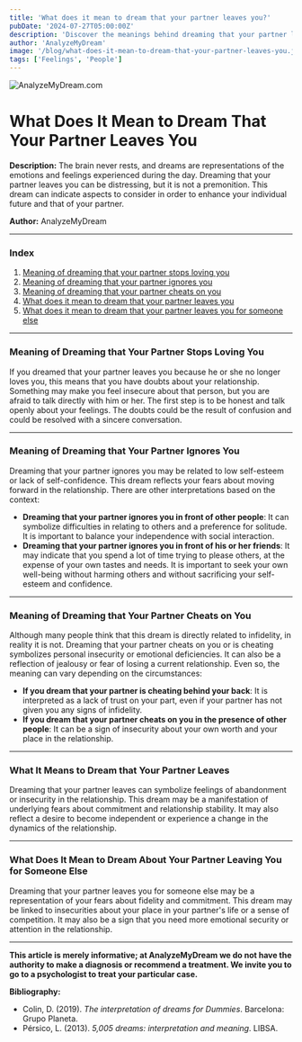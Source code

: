 ```yaml
---
title: 'What does it mean to dream that your partner leaves you?'
pubDate: '2024-07-27T05:00:00Z'
description: 'Discover the meanings behind dreaming that your partner leaves you, including relationship doubts, insecurities, and the impact on your self-esteem.'
author: 'AnalyzeMyDream'
image: '/blog/what-does-it-mean-to-dream-that-your-partner-leaves-you.jpeg'
tags: ['Feelings', 'People']
---
```


![AnalyzeMyDream.com](/blog/what-does-it-mean-to-dream-that-your-partner-leaves-you.jpeg)

# What Does It Mean to Dream That Your Partner Leaves You

**Description:** The brain never rests, and dreams are representations of the emotions and feelings experienced during the day. Dreaming that your partner leaves you can be distressing, but it is not a premonition. This dream can indicate aspects to consider in order to enhance your individual future and that of your partner.

**Author:** AnalyzeMyDream

---

### Index

1. [Meaning of dreaming that your partner stops loving you](#meaning-of-dreaming-that-your-partner-stops-loving-you)
2. [Meaning of dreaming that your partner ignores you](#meaning-of-dreaming-that-your-partner-ignores-you)
3. [Meaning of dreaming that your partner cheats on you](#meaning-of-dreaming-that-your-partner-cheats-on-you)
4. [What does it mean to dream that your partner leaves you](#what-does-it-mean-to-dream-that-your-partner-leaves-you)
5. [What does it mean to dream that your partner leaves you for someone else](#what-does-it-mean-to-dream-that-your-partner-leaves-you-for-someone-else)

---

### Meaning of Dreaming that Your Partner Stops Loving You

If you dreamed that your partner leaves you because he or she no longer loves you, this means that you have doubts about your relationship. Something may make you feel insecure about that person, but you are afraid to talk directly with him or her. The first step is to be honest and talk openly about your feelings. The doubts could be the result of confusion and could be resolved with a sincere conversation.

---

### Meaning of Dreaming that Your Partner Ignores You

Dreaming that your partner ignores you may be related to low self-esteem or lack of self-confidence. This dream reflects your fears about moving forward in the relationship. There are other interpretations based on the context:

- **Dreaming that your partner ignores you in front of other people**: It can symbolize difficulties in relating to others and a preference for solitude. It is important to balance your independence with social interaction.
- **Dreaming that your partner ignores you in front of his or her friends**: It may indicate that you spend a lot of time trying to please others, at the expense of your own tastes and needs. It is important to seek your own well-being without harming others and without sacrificing your self-esteem and confidence.

---

### Meaning of Dreaming that Your Partner Cheats on You

Although many people think that this dream is directly related to infidelity, in reality it is not. Dreaming that your partner cheats on you or is cheating symbolizes personal insecurity or emotional deficiencies. It can also be a reflection of jealousy or fear of losing a current relationship. Even so, the meaning can vary depending on the circumstances:

- **If you dream that your partner is cheating behind your back**: It is interpreted as a lack of trust on your part, even if your partner has not given you any signs of infidelity.
- **If you dream that your partner cheats on you in the presence of other people**: It can be a sign of insecurity about your own worth and your place in the relationship.

---

### What It Means to Dream that Your Partner Leaves

Dreaming that your partner leaves can symbolize feelings of abandonment or insecurity in the relationship. This dream may be a manifestation of underlying fears about commitment and relationship stability. It may also reflect a desire to become independent or experience a change in the dynamics of the relationship.

---

### What Does It Mean to Dream About Your Partner Leaving You for Someone Else

Dreaming that your partner leaves you for someone else may be a representation of your fears about fidelity and commitment. This dream may be linked to insecurities about your place in your partner's life or a sense of competition. It may also be a sign that you need more emotional security or attention in the relationship.

---

**This article is merely informative; at AnalyzeMyDream we do not have the authority to make a diagnosis or recommend a treatment. We invite you to go to a psychologist to treat your particular case.**

**Bibliography:**

- Colin, D. (2019). _The interpretation of dreams for Dummies_. Barcelona: Grupo Planeta.
- Pérsico, L. (2013). _5,005 dreams: interpretation and meaning_. LIBSA.